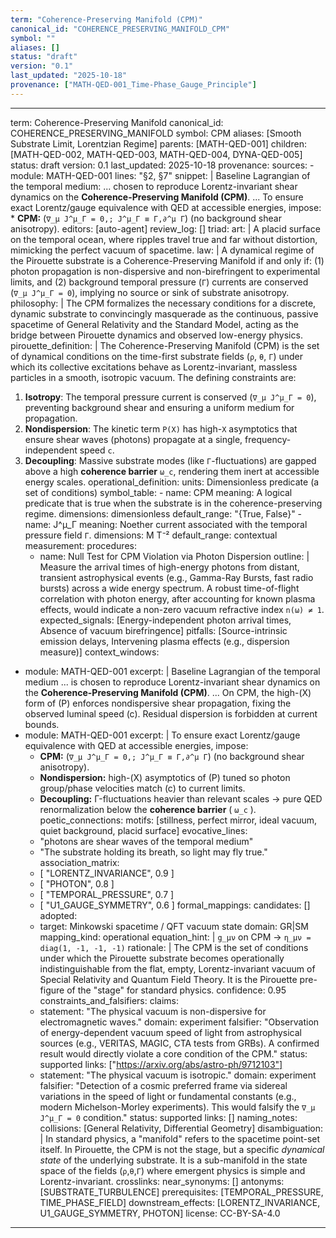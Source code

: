 ```yaml
---
term: "Coherence-Preserving Manifold (CPM)"
canonical_id: "COHERENCE_PRESERVING_MANIFOLD_CPM"
symbol: ""
aliases: []
status: "draft"
version: "0.1"
last_updated: "2025-10-18"
provenance: ["MATH-QED-001_Time-Phase_Gauge_Principle"]
---
```


---
term: Coherence-Preserving Manifold
canonical_id: COHERENCE_PRESERVING_MANIFOLD
symbol: CPM
aliases: [Smooth Substrate Limit, Lorentzian Regime]
parents: [MATH-QED-001]
children: [MATH-QED-002, MATH-QED-003, MATH-QED-004, DYNA-QED-005]
status: draft
version: 0.1
last_updated: 2025-10-18
provenance:
  sources:
    - module: MATH-QED-001
      lines: "§2, §7"
      snippet: |
        Baseline Lagrangian of the temporal medium: ... chosen to reproduce Lorentz-invariant shear dynamics on the **Coherence-Preserving Manifold (CPM)**.
        ...
        To ensure exact Lorentz/gauge equivalence with QED at accessible energies, impose:
        * **CPM:** (`∇_μ J^μ_Γ = 0,; J^μ_Γ ≡ Γ,∂^μ Γ`) (no background shear anisotropy).
  editors: [auto-agent]
  review_log: []
triad:
  art: |
    A placid surface on the temporal ocean, where ripples travel true and far without distortion, mimicking the perfect vacuum of spacetime.
  law: |
    A dynamical regime of the Pirouette substrate is a Coherence-Preserving Manifold if and only if: (1) photon propagation is non-dispersive and non-birefringent to experimental limits, and (2) background temporal pressure (`Γ`) currents are conserved (`∇_μ J^μ_Γ = 0`), implying no source or sink of substrate anisotropy.
  philosophy: |
    The CPM formalizes the necessary conditions for a discrete, dynamic substrate to convincingly masquerade as the continuous, passive spacetime of General Relativity and the Standard Model, acting as the bridge between Pirouette dynamics and observed low-energy physics.
pirouette_definition: |
  The Coherence-Preserving Manifold (CPM) is the set of dynamical conditions on the time-first substrate fields (`ρ`, `θ`, `Γ`) under which its collective excitations behave as Lorentz-invariant, massless particles in a smooth, isotropic vacuum. The defining constraints are:
  1.  **Isotropy**: The temporal pressure current is conserved (`∇_μ J^μ_Γ = 0`), preventing background shear and ensuring a uniform medium for propagation.
  2.  **Nondispersion**: The kinetic term `P(X)` has high-`X` asymptotics that ensure shear waves (photons) propagate at a single, frequency-independent speed `c`.
  3.  **Decoupling**: Massive substrate modes (like `Γ`-fluctuations) are gapped above a high **coherence barrier** `ω_c`, rendering them inert at accessible energy scales.
operational_definition:
  units: Dimensionless predicate (a set of conditions)
  symbol_table:
    - name: CPM
      meaning: A logical predicate that is true when the substrate is in the coherence-preserving regime.
      dimensions: dimensionless
      default_range: "{True, False}"
    - name: J^μ_Γ
      meaning: Noether current associated with the temporal pressure field `Γ`.
      dimensions: M T⁻²
      default_range: contextual
  measurement:
    procedures:
      - name: Null Test for CPM Violation via Photon Dispersion
        outline: |
          Measure the arrival times of high-energy photons from distant, transient astrophysical events (e.g., Gamma-Ray Bursts, fast radio bursts) across a wide energy spectrum. A robust time-of-flight correlation with photon energy, after accounting for known plasma effects, would indicate a non-zero vacuum refractive index `n(ω) ≠ 1`.
        expected_signals: [Energy-independent photon arrival times, Absence of vacuum birefringence]
        pitfalls: [Source-intrinsic emission delays, Intervening plasma effects (e.g., dispersion measure)]
context_windows:
  - module: MATH-QED-001
    excerpt: |
      Baseline Lagrangian of the temporal medium ... is chosen to reproduce Lorentz-invariant shear dynamics on the **Coherence-Preserving Manifold (CPM)**. ... On CPM, the high-(X) form of (P) enforces nondispersive shear propagation, fixing the observed luminal speed (c). Residual dispersion is forbidden at current bounds.
  - module: MATH-QED-001
    excerpt: |
      To ensure exact Lorentz/gauge equivalence with QED at accessible energies, impose:
      * **CPM:** (`∇_μ J^μ_Γ = 0,; J^μ_Γ ≡ Γ,∂^μ Γ`) (no background shear anisotropy).
      * **Nondispersion:** high-(X) asymptotics of (P) tuned so photon group/phase velocities match (c) to current limits.
      * **Decoupling:** Γ-fluctuations heavier than relevant scales → pure QED renormalization below the **coherence barrier** ( `ω_c` ).
poetic_connections:
  motifs: [stillness, perfect mirror, ideal vacuum, quiet background, placid surface]
  evocative_lines:
    - "photons are shear waves of the temporal medium"
    - "The substrate holding its breath, so light may fly true."
  association_matrix:
    - [ "LORENTZ_INVARIANCE", 0.9 ]
    - [ "PHOTON", 0.8 ]
    - [ "TEMPORAL_PRESSURE", 0.7 ]
    - [ "U1_GAUGE_SYMMETRY", 0.6 ]
formal_mappings:
  candidates: []
  adopted:
    - target: Minkowski spacetime / QFT vacuum state
      domain: GR|SM
      mapping_kind: operational
      equation_hint: |
        `g_μν` on CPM → `η_μν = diag(1, -1, -1, -1)`
      rationale: |
        The CPM is the set of conditions under which the Pirouette substrate becomes operationally indistinguishable from the flat, empty, Lorentz-invariant vacuum of Special Relativity and Quantum Field Theory. It is the Pirouette pre-figure of the "stage" for standard physics.
      confidence: 0.95
constraints_and_falsifiers:
  claims:
    - statement: "The physical vacuum is non-dispersive for electromagnetic waves."
      domain: experiment
      falsifier: "Observation of energy-dependent vacuum speed of light from astrophysical sources (e.g., VERITAS, MAGIC, CTA tests from GRBs). A confirmed result would directly violate a core condition of the CPM."
      status: supported
      links: ["https://arxiv.org/abs/astro-ph/9712103"]
    - statement: "The physical vacuum is isotropic."
      domain: experiment
      falsifier: "Detection of a cosmic preferred frame via sidereal variations in the speed of light or fundamental constants (e.g., modern Michelson-Morley experiments). This would falsify the `∇_μ J^μ_Γ = 0` condition."
      status: supported
      links: []
naming_notes:
  collisions: [General Relativity, Differential Geometry]
  disambiguation: |
    In standard physics, a "manifold" refers to the spacetime point-set itself. In Pirouette, the CPM is not the stage, but a specific *dynamical state* of the underlying substrate. It is a sub-manifold in the state space of the fields (`ρ`,`θ`,`Γ`) where emergent physics is simple and Lorentz-invariant.
crosslinks:
  near_synonyms: []
  antonyms: [SUBSTRATE_TURBULENCE]
  prerequisites: [TEMPORAL_PRESSURE, TIME_PHASE_FIELD]
  downstream_effects: [LORENTZ_INVARIANCE, U1_GAUGE_SYMMETRY, PHOTON]
license: CC-BY-SA-4.0
---